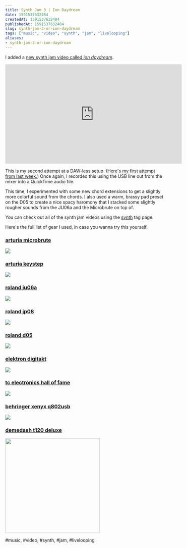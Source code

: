 ```yaml
---
title: Synth Jam 3 | Ion Daydream
date: 1591537632484
createdAt: 1591537632484
publishedAt: 1591537632484
slug: synth-jam-3-or-ion-daydream
tags: ["music", "video", "synth", "jam", "livelooping"]
aliases:
- synth-jam-3-or-ion-daydream
---
```


I added a [new synth jam video called _ion daydream_](https://www.youtube.com/watch?v=rMTRHv3oM9k&feature=youtu.be).

<iframe width="560" height="315" src="https://www.youtube.com/embed/rMTRHv3oM9k" frameborder="0" allow="accelerometer; autoplay; encrypted-media; gyroscope; picture-in-picture" allowfullscreen></iframe>

This is my second attempt at a DAW-less setup. ([Here's my first attempt from last week.](/posts/synth-jam-or-spooky-action-at-a-distance)) Once again, I recorded this using the USB line out from the mixer into a QuickTime audio file.

This time, I experimented with some new chord extensions to get a slightly more colorful sound from the chords. I also used a warm, brassy pad preset on the D05 to create a nice spacy haromony that I stacked some slightly rougher sounds from the JU06a and the Microbrute on top of.

You can check out all of the synth jam videos using the [synth](/tags/synth) tag page.

Here's the full list of gear I used, in case you wanna try this yourself.

### [arturia microbrute](https://amzn.to/2Y5rbNY)

<a target="_blank"  href="https://www.amazon.com/gp/product/B00G31YMVS/ref=as_li_tl?ie=UTF8&camp=1789&creative=9325&creativeASIN=B00G31YMVS&linkCode=as2&tag=omdel-20&linkId=fdd197175a4cf72e4448028a824d667e"><img border="0" src="//ws-na.amazon-adsystem.com/widgets/q?_encoding=UTF8&MarketPlace=US&ASIN=B00G31YMVS&ServiceVersion=20070822&ID=AsinImage&WS=1&Format=_SL250_&tag=omdel-20" ></a><img src="//ir-na.amazon-adsystem.com/e/ir?t=omdel-20&l=am2&o=1&a=B00G31YMVS" width="1" height="1" border="0" alt="" style="border:none !important; margin:0px !important;" />

### [arturia keystep](https://amzn.to/3eBf8OY)

<a target="_blank"  href="https://www.amazon.com/gp/product/B01BPSBU40/ref=as_li_tl?ie=UTF8&camp=1789&creative=9325&creativeASIN=B01BPSBU40&linkCode=as2&tag=omdel-20&linkId=d93ffac16af5fabdcc7ad1fdfcb4a60d"><img border="0" src="//ws-na.amazon-adsystem.com/widgets/q?_encoding=UTF8&MarketPlace=US&ASIN=B01BPSBU40&ServiceVersion=20070822&ID=AsinImage&WS=1&Format=_SL250_&tag=omdel-20" ></a><img src="//ir-na.amazon-adsystem.com/e/ir?t=omdel-20&l=am2&o=1&a=B01BPSBU40" width="1" height="1" border="0" alt="" style="border:none !important; margin:0px !important;" />

### [roland ju06a](https://amzn.to/3cjqohB)

<a target="_blank"  href="https://www.amazon.com/gp/product/B07W3146WH/ref=as_li_tl?ie=UTF8&camp=1789&creative=9325&creativeASIN=B07W3146WH&linkCode=as2&tag=omdel-20&linkId=912a260322372e8427130cda9cf28b93"><img border="0" src="//ws-na.amazon-adsystem.com/widgets/q?_encoding=UTF8&MarketPlace=US&ASIN=B07W3146WH&ServiceVersion=20070822&ID=AsinImage&WS=1&Format=_SL250_&tag=omdel-20" ></a><img src="//ir-na.amazon-adsystem.com/e/ir?t=omdel-20&l=am2&o=1&a=B07W3146WH" width="1" height="1" border="0" alt="" style="border:none !important; margin:0px !important;" />

### [roland jp08](https://amzn.to/3cm9Sx3)

<a target="_blank"  href="https://www.amazon.com/gp/product/B016NUAO0Q/ref=as_li_tl?ie=UTF8&camp=1789&creative=9325&creativeASIN=B016NUAO0Q&linkCode=as2&tag=omdel-20&linkId=bf6ed523116c95e40e0af84d769248d0"><img border="0" src="//ws-na.amazon-adsystem.com/widgets/q?_encoding=UTF8&MarketPlace=US&ASIN=B016NUAO0Q&ServiceVersion=20070822&ID=AsinImage&WS=1&Format=_SL250_&tag=omdel-20" ></a><img src="//ir-na.amazon-adsystem.com/e/ir?t=omdel-20&l=am2&o=1&a=B016NUAO0Q" width="1" height="1" border="0" alt="" style="border:none !important; margin:0px !important;" />

### [roland d05](https://amzn.to/3gBq8xN)

<a target="_blank"  href="https://www.amazon.com/gp/product/B075H7FTK4/ref=as_li_tl?ie=UTF8&camp=1789&creative=9325&creativeASIN=B075H7FTK4&linkCode=as2&tag=omdel-20&linkId=8c2b87efe8de56ca43b478f03b614268"><img border="0" src="//ws-na.amazon-adsystem.com/widgets/q?_encoding=UTF8&MarketPlace=US&ASIN=B075H7FTK4&ServiceVersion=20070822&ID=AsinImage&WS=1&Format=_SL250_&tag=omdel-20" ></a><img src="//ir-na.amazon-adsystem.com/e/ir?t=omdel-20&l=am2&o=1&a=B075H7FTK4" width="1" height="1" border="0" alt="" style="border:none !important; margin:0px !important;" />

### [elektron digitakt](https://amzn.to/2XJZuKr)

<a target="_blank"  href="https://www.amazon.com/gp/product/B06XPYC3BJ/ref=as_li_tl?ie=UTF8&camp=1789&creative=9325&creativeASIN=B06XPYC3BJ&linkCode=as2&tag=omdel-20&linkId=6cefc6df2f1bd4e77c52e94d7c12680a"><img border="0" src="//ws-na.amazon-adsystem.com/widgets/q?_encoding=UTF8&MarketPlace=US&ASIN=B06XPYC3BJ&ServiceVersion=20070822&ID=AsinImage&WS=1&Format=_SL250_&tag=omdel-20" ></a><img src="//ir-na.amazon-adsystem.com/e/ir?t=omdel-20&l=am2&o=1&a=B06XPYC3BJ" width="1" height="1" border="0" alt="" style="border:none !important; margin:0px !important;" />

### [tc electronics hall of fame](https://amzn.to/2TUwoaa)

<a target="_blank"  href="https://www.amazon.com/gp/product/B06XF9BNHN/ref=as_li_tl?ie=UTF8&camp=1789&creative=9325&creativeASIN=B06XF9BNHN&linkCode=as2&tag=omdel-20&linkId=88388644426fffa580c67d9e3e1745c8"><img border="0" src="//ws-na.amazon-adsystem.com/widgets/q?_encoding=UTF8&MarketPlace=US&ASIN=B06XF9BNHN&ServiceVersion=20070822&ID=AsinImage&WS=1&Format=_SL250_&tag=omdel-20" ></a><img src="//ir-na.amazon-adsystem.com/e/ir?t=omdel-20&l=am2&o=1&a=B06XF9BNHN" width="1" height="1" border="0" alt="" style="border:none !important; margin:0px !important;" />

### [behringer xenyx q802usb](https://amzn.to/2XJ7awy)

<a target="_blank"  href="https://www.amazon.com/gp/product/B000J5XS3C/ref=as_li_tl?ie=UTF8&camp=1789&creative=9325&creativeASIN=B000J5XS3C&linkCode=as2&tag=omdel-20&linkId=e6ff14d4a40e245d02df9ef93c1a9f71"><img border="0" src="//ws-na.amazon-adsystem.com/widgets/q?_encoding=UTF8&MarketPlace=US&ASIN=B000J5XS3C&ServiceVersion=20070822&ID=AsinImage&WS=1&Format=_SL250_&tag=omdel-20" ></a><img src="//ir-na.amazon-adsystem.com/e/ir?t=omdel-20&l=am2&o=1&a=B000J5XS3C" width="1" height="1" border="0" alt="" style="border:none !important; margin:0px !important;" />

### [demedash t120 deluxe](https://www.demedasheffects.com/pages/t-120-videotape-echo)

<a href="https://www.demedasheffects.com/pages/t-120-videotape-echo"><img src="https://res.cloudinary.com/reverb-sites/image/upload/t_gallery/b3uqqujwt02aspvmwjha.jpg" width=300 /></a>

#music, #video, #synth, #jam, #livelooping
